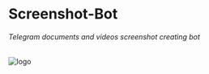 # Screenshot-Bot
###### Telegram documents and videos screenshot creating bot


![logo](https://graph.org/file/386a64dd9b18930f2eaa9.jpg)
